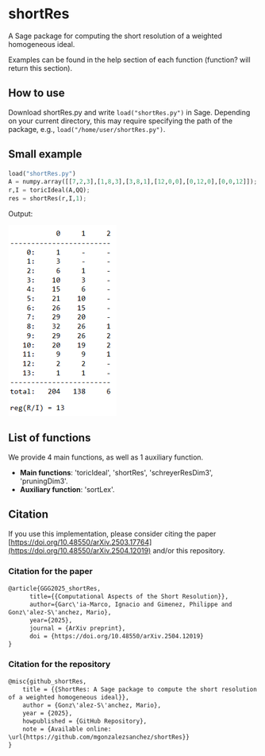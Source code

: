 # shortRes
A Sage package for computing the short resolution of a weighted homogeneous ideal.

Examples can be found in the help section of each function (function? will return this section). 

## How to use 
Download shortRes.py and write `load("shortRes.py")` in Sage. Depending on your current directory, this may require specifying the path of the package, e.g., `load("/home/user/shortRes.py")`.  

## Small example
```python
load("shortRes.py")
A = numpy.array([[7,2,3],[1,8,3],[3,8,1],[12,0,0],[0,12,0],[0,0,12]]);
r,I = toricIdeal(A,QQ);
res = shortRes(r,I,1);
```
Output: 

 ![Output](betti.PNG)

## List of functions
We provide 4 main functions, as well as 1 auxiliary function. 
  - **Main functions**: 'toricIdeal', 'shortRes', 'schreyerResDim3', 'pruningDim3'.
  - **Auxiliary function**: 'sortLex'.

## Citation
If you use this implementation, please consider citing the paper [https://doi.org/10.48550/arXiv.2503.17764](https://doi.org/10.48550/arXiv.2504.12019) and/or this repository.

### Citation for the paper
```
@article{GGG2025_shortRes,
      title={{Computational Aspects of the Short Resolution}}, 
      author={Garc\'ia-Marco, Ignacio and Gimenez, Philippe and Gonz\'alez-S\'anchez, Mario},
      year={2025},
      journal = {ArXiv preprint},
      doi = {https://doi.org/10.48550/arXiv.2504.12019}
}
```
### Citation for the repository
```
@misc{github_shortRes,
    title = {{ShortRes: A Sage package to compute the short resolution of a weighted homogeneous ideal}},
    author = {Gonz\'alez-S\'anchez, Mario},
    year = {2025},
    howpublished = {GitHub Repository},
    note = {Available online: \url{https://github.com/mgonzalezsanchez/shortRes}}
}
```
